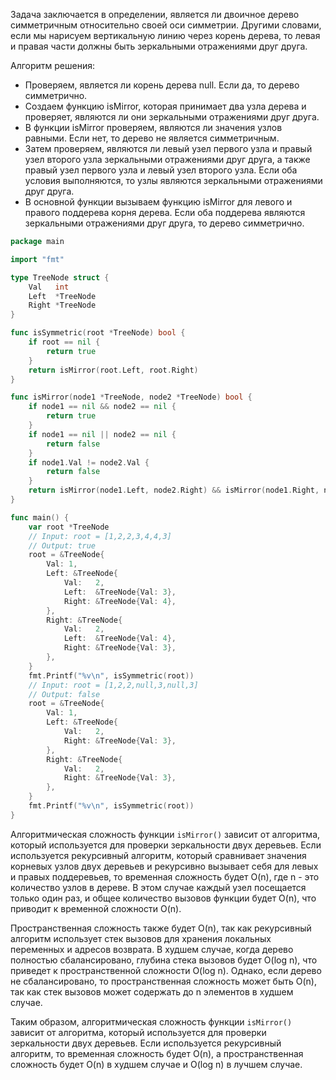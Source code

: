 Задача заключается в определении, является ли двоичное дерево симметричным относительно своей оси симметрии. Другими словами, если мы нарисуем вертикальную линию через корень дерева, то левая и правая части должны быть зеркальными отражениями друг друга.

Алгоритм решения:

- Проверяем, является ли корень дерева null. Если да, то дерево симметрично.
- Создаем функцию isMirror, которая принимает два узла дерева и проверяет, являются ли они зеркальными отражениями друг друга.
- В функции isMirror проверяем, являются ли значения узлов равными. Если нет, то дерево не является симметричным.
- Затем проверяем, являются ли левый узел первого узла и правый узел второго узла зеркальными отражениями друг друга, а также правый узел первого узла и левый узел второго узла. Если оба условия выполняются, то узлы являются зеркальными отражениями друг друга.
- В основной функции вызываем функцию isMirror для левого и правого поддерева корня дерева. Если оба поддерева являются зеркальными отражениями друг друга, то дерево симметрично.

```go
package main

import "fmt"

type TreeNode struct {
	Val   int
	Left  *TreeNode
	Right *TreeNode
}

func isSymmetric(root *TreeNode) bool {
	if root == nil {
		return true
	}
	return isMirror(root.Left, root.Right)
}

func isMirror(node1 *TreeNode, node2 *TreeNode) bool {
	if node1 == nil && node2 == nil {
		return true
	}
	if node1 == nil || node2 == nil {
		return false
	}
	if node1.Val != node2.Val {
		return false
	}
	return isMirror(node1.Left, node2.Right) && isMirror(node1.Right, node2.Left)
}

func main() {
	var root *TreeNode
	// Input: root = [1,2,2,3,4,4,3]
	// Output: true
	root = &TreeNode{
		Val: 1,
		Left: &TreeNode{
			Val:   2,
			Left:  &TreeNode{Val: 3},
			Right: &TreeNode{Val: 4},
		},
		Right: &TreeNode{
			Val:   2,
			Left:  &TreeNode{Val: 4},
			Right: &TreeNode{Val: 3},
		},
	}
	fmt.Printf("%v\n", isSymmetric(root))
	// Input: root = [1,2,2,null,3,null,3]
	// Output: false
	root = &TreeNode{
		Val: 1,
		Left: &TreeNode{
			Val:   2,
			Right: &TreeNode{Val: 3},
		},
		Right: &TreeNode{
			Val:   2,
			Right: &TreeNode{Val: 3},
		},
	}
	fmt.Printf("%v\n", isSymmetric(root))
}
```

Алгоритмическая сложность функции `isMirror()` зависит от алгоритма, который используется для проверки зеркальности двух деревьев. Если используется рекурсивный алгоритм, который сравнивает значения корневых узлов двух деревьев и рекурсивно вызывает себя для левых и правых поддеревьев, то временная сложность будет O(n), где n - это количество узлов в дереве. В этом случае каждый узел посещается только один раз, и общее количество вызовов функции будет O(n), что приводит к временной сложности O(n).

Пространственная сложность также будет O(n), так как рекурсивный алгоритм использует стек вызовов для хранения локальных переменных и адресов возврата. В худшем случае, когда дерево полностью сбалансировано, глубина стека вызовов будет O(log n), что приведет к пространственной сложности O(log n). Однако, если дерево не сбалансировано, то пространственная сложность может быть O(n), так как стек вызовов может содержать до n элементов в худшем случае.

Таким образом, алгоритмическая сложность функции `isMirror()` зависит от алгоритма, который используется для проверки зеркальности двух деревьев. Если используется рекурсивный алгоритм, то временная сложность будет O(n), а пространственная сложность будет O(n) в худшем случае и O(log n) в лучшем случае.
